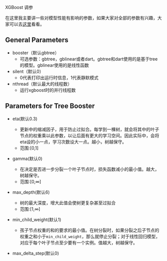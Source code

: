 XGBoost 调参

在这里我主要讲一些对模型性能有影响的参数，如果大家对全部的参数有兴趣，大家可以去[这里](https://github.com/dmlc/xgboost/blob/master/doc/parameter.md)看看。

## General Parameters

- booster（默认gbtree）
	- 可选参数：gbtree，gblinear或者dart。gbtree和dart使用的是基于tree的模型。gblinear使用的是线性函数
- silent（默认0）
	- 0代表打印出运行时信息，1代表静默模式
- nthread（默认最大的线程数）
	- 运行xgboost时的并行线程数

## Parameters for Tree Booster

- eta(默认0.3)
	- 更新中的缩减因子，用于防止过拟合。每学到一棵树，就会将其中的叶子节点的权重乘以此参数，以让后面有更大的学习空间。因此实际中，会将eta设的小一点，学习次数设大一点。越小，树越保守。
	- 范围:[0,1]
- gamma(默认0)
	- 在决定是否进一步分裂一个叶子节点时，损失函数减小的最小值。越大，树越保守。
	- 范围:[0,∞]
- max_depth(默认6)
	- 树的最大深度，增大此值会使树更复杂甚至过拟合
	- 范围:[1,∞]
- min_child_weight(默认1)
	- 孩子节点权重的和的要求的最小值。在树分裂时，如果分裂之后子节点的权重之和小于`min_child_weight`，那么就停止分裂；对于线性回归模型，对应于每个叶子节点至少要有一个实例。值越大，树越保守。

- max_delta_step(默认0)
 